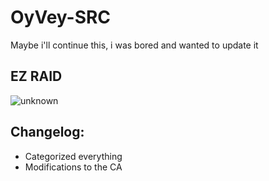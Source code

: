 # OyVey-SRC

Maybe i'll continue this, i was bored and wanted to update it

## EZ RAID

![unknown](https://user-images.githubusercontent.com/86989232/135507189-5efbaab3-80cb-4053-a7cc-531ddd1d645e.png)

## Changelog:

* Categorized everything
* Modifications to the CA

